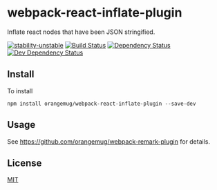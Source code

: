 # webpack-react-inflate-plugin
Inflate react nodes that have been JSON stringified.

[![stability-unstable](https://img.shields.io/badge/stability-unstable-yellow.svg)][stability]
[![Build Status](https://circleci.com/gh/orangemug/webpack-react-inflate-plugin.png?style=shield)][circleci]
[![Dependency Status](https://david-dm.org/orangemug/webpack-react-inflate-plugin.svg)][dm-prod]
[![Dev Dependency Status](https://david-dm.org/orangemug/webpack-react-inflate-plugin/dev-status.svg)][dm-dev]

[stability]:   https://github.com/orangemug/stability-badges#unstable
[circleci]:    https://circleci.com/gh/orangemug/webpack-react-inflate-plugin
[dm-prod]:     https://david-dm.org/orangemug/webpack-react-inflate-plugin
[dm-dev]:      https://david-dm.org/orangemug/webpack-react-inflate-plugin#info=devDependencies



## Install
To install

```
npm install orangemug/webpack-react-inflate-plugin --save-dev
```


## Usage
See <https://github.com/orangemug/webpack-remark-plugin> for details.


## License
[MIT](LICENSE)

